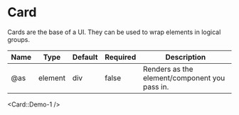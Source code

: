 # Card

Cards are the base of a UI. They can be used to wrap elements in logical groups.

| Name  | Type | Default | Required | Description|
| ----- | ------ | ---- | ---- | ---- |
| @as   | element | div | false | Renders as the element/component you pass in. |

<Card::Demo-1 />
